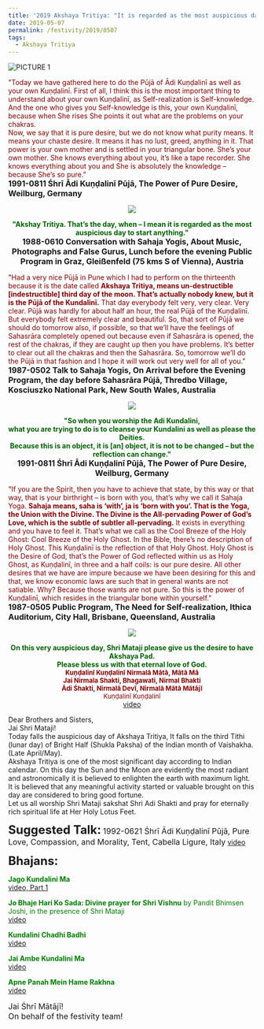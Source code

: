 ```yaml
---
title: '2019 Akshaya Tritiya: "It is regarded as the most auspicious day to start anything"'
date: 2019-05-07
permalink: /festivity/2019/0507
tags:
  - Akshaya Tritiya
---
```


![PICTURE 1](/images/image1.png)

<p>
<font color="DarkRed">"Today we have gathered here to do the Pūjā of Ādi Kuṇḍalinī as well as your own Kuṇḍalinī.
First of all, I think this is the most important thing to understand about your own Kuṇḍalinī, as Self-realization is Self-knowledge. And the one who gives you Self-knowledge is this, your own Kuṇḍalinī, because when She rises She points it out what are the problems on your chakras.<br>
Now, we say that it is pure desire, but we do not know what purity means. It means your chaste desire. It means it has no lust, greed, anything in it. That power is your own mother and is settled in your triangular bone. She’s your own mother. She knows everything about you, it’s like a tape recorder. She knows everything about you and She is absolutely the knowledge – because She’s so pure."</font><br>
<font size="+0"><b>1991-0811 Śhrī Ādi Kuṇḍalinī Pūjā, The Power of Pure Desire, Weilburg, Germany</b></font>
</p>

<div style="text-align: center"><img src="/images/image95.png" /></div>

<p style="text-align:center;">
<font color="DarkGreen"><b>"Akshay Tritiya. That’s the day, when – I mean it is regarded as the most auspicious day to start anything."</b></font><br>
<font size="+0"><b>1988-0610 Conversation with Sahaja Yogis, About Music, Photographs and False Gurus, Lunch before the evening Public Program in Graz, Gleißenfeld (75 kms S of Vienna), Austria</b></font>
</p>

<p>
<font color="DarkRed">"Had a very nice Pūjā in Pune which I had to perform on the thirteenth because it is the date called <b>Akshaya Tritiya, means un-destructible [indestructible] third day of the moon. That’s actually nobody knew, but it is the Pūjā of the Kundalinī.</b> That day everybody felt very, very clear. Very clear. Pūjā was hardly for about half an hour, the real Pūjā of the Kuṇḍalinī. But everybody felt extremely clear and beautiful. So, that sort of Pūjā we should do tomorrow also, if possible, so that we’ll have the feelings of Sahasrāra completely opened out because even if Sahasrāra is opened, the rest of the chakras, if they are caught up then you have problems. It’s better to clear out all the chakras and then the Sahasrāra. So, tomorrow we’ll do the Pūjā in that fashion and I hope it will work out very well for all of you."</font><br>
<font size="+0"><b>1987-0502 Talk to Sahaja Yogis, On Arrival before the Evening Program, the day before Sahasrāra Pūjā, Thredbo Village, Kosciuszko National Park, New South Wales, Australia</b></font>
</p>

<div style="text-align: center"><img src="/images/image96.png" /></div>

<p style="text-align:center;">
<font color="DarkGreen"><b>"So when you worship the Adi Kundalini,<br>
what you are trying to do is to cleanse your Kundalini as well as please the Deities.<br>
Because this is an object, it is [an] object, it is not to be changed –  but the reflection can change."</b></font><br>
<font size="+0"><b>1991-0811 Śhrī Ādi Kuṇḍalinī Pūjā, The Power of Pure Desire, Weilburg, Germany</b></font>
</p>

<p>
<font color="DarkRed">"If you are the Spirit, then you have to achieve that state, by this way or that way, that is your birthright – is born with you, that’s why we call it Sahaja Yoga. <b>Sahaja means, saha is ‘with’, ja is ‘born with you’. That is the Yoga, the Union with the Divine. The Divine is the All-pervading Power of God’s Love, which is the subtle of subtler all-pervading.</b>
It exists in everything and you have to feel it. That’s what we call as the Cool Breeze of the Holy Ghost: Cool Breeze of the Holy Ghost. In the Bible, there’s no description of Holy Ghost. This Kuṇḍalinī is the reflection of that Holy Ghost. Holy Ghost is the Desire of God, that’s the Power of God reflected within us as Holy Ghost, as Kuṇḍalinī, in three and a half coils: is our pure desire. All other desires that we have are impure because we have been desiring for this and that, we know economic laws are such that in general wants are not satiable. Why? Because those wants are not pure. So this is the power of Kuṇḍalinī, which resides in the triangular bone within yourself."</font><br>
<font size="+0"><b>1987-0505 Public Program, The Need for Self-realization, Ithica Auditorium, City Hall, Brisbane, Queensland, Australia</b></font>
</p>

<div style="text-align: center"><img src="/images/image97.png" /></div>

<p style="text-align:center;">
<font color="DarkGreen"><b>On this very auspicious day, Shri Mataji please give us the desire to have Akshaya Pad.<br>
Please bless us with that eternal love of God.</b></font><br>
<font size="-1"><font color="DarkRed"><b>Kuṇḍalinī Kuṇḍalinī Nirmalā Mātā, Mātā Mā<br>
Jai Nirmala Shakti, Bhagawati, Nirmal Bhakti<br>
Ādi Śhakti, Nirmalā Devī, Nirmalā Mātā Mātājī</b><br>
Kuṇḍalinī Kuṇḍalinī</font></font><br>
<a href="https://seven-teams.github.io/Videos_Links.html"> video</a><br>
</p>

<p>
Dear Brothers and Sisters,<br>
Jai Shri Mataji!<br>
Today falls the auspicious day of Akshaya Tritiya, It falls on the third Tithi (lunar day) of Bright Half (Shukla Paksha) of the Indian month of Vaishakha.(Late April/May).<br> 
Akshaya Tritiya is one of the most significant day according to Indian calendar. On this day the Sun and the Moon are evidently the most radiant and astronomically it is believed to enlighten the earth with maximum light. It is believed that any meaningful activity started  or valuable brought on this day are considered to bring good fortune.<br>
Let us all worship Shri Mataji sakshat Shri Adi Shakti and pray for eternally rich spiritual life at Her Holy Lotus Feet.<br>
</p>

<font size="+2"><b>Suggested Talk:</b></font> 
<font size="+0">1992-0621 Śhrī Ādi Kuṇḍalinī Pūjā, Pure Love, Compassion, and Morality, Tent, Cabella Ligure, Italy</font>
<a href="https://seven-teams.github.io/Videos_Links.html"> video</a><br>

<font size="+2"><b>Bhajans:</b></font>

<p>
<font color="green"><b>Jago Kundalini Ma</b></font><br>
<a href="https://www.youtube.com/watch?v=QIWysa18CGY&list=RDv7T1xpKkYFU">video, Part 1</a>
</p>

<p>
<font color="green"><b>Jo Bhaje Hari Ko Sada: Divine prayer for Shri Vishnu</b> by Pandit Bhimsen Joshi, in the presence of Shri Mataji</font><br>
<a href="https://www.youtube.com/watch?v=NFwpRXCx5VQ">video</a>
</p>

<p>
<font color="green"><b>Kundalini Chadhi Badhi</b></font><br>
<a href="https://www.youtube.com/watch?v=KOKeT0HOmXU&list=RDKOKeT0HOmXU">video</a>
</p>
 
<p>
<font color="green"><b>Jai Ambe Kundalini Ma</b></font><br>
<a href="https://www.youtube.com/watch?v=V98lTrcSZec">video</a>
</p>

<p>
<font color="green"><b>Apne Panah Mein Hame Rakhna</b></font><br>
<a href="https://www.youtube.com/watch?v=1zzMwHijwI0">video</a>
</p>

<p>
<font size="+0">Jai Śhrī Mātājī!<br>
On behalf of the festivity team!</font>
</p>